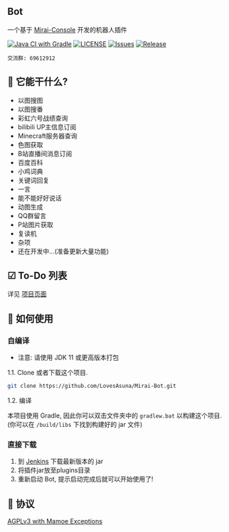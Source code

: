 ## Bot

一个基于 [Mirai-Console](https://github.com/mamoe/mirai-console) 开发的机器人插件

[![Java CI with Gradle](https://github.com/LovesAsuna/Mirai-Bot/workflows/Java%20CI%20with%20Gradle/badge.svg)](https://github.com/LovesAsuna/Mirai-Bot/actions)
[![LICENSE](https://img.shields.io/github/license/LovesAsuna/Mirai-Bot.svg?style=popout)](https://github.com/LovesAsuna/Mirai-Bot/blob/master/LICENSE)
[![Issues](https://img.shields.io/github/issues/LovesAsuna/Mirai-Bot.svg?style=popout)](https://github.com/SLovesAsuna/Mirai-Bot/issues)
[![Release](https://img.shields.io/github/v/release/LovesAsuna/Mirai-Bot?include_prereleases)](https://github.com/LovesAsuna/Mirai-Bot/releases)

```
交流群: 69612912
```

## 🎉 它能干什么?

* 以图搜图
* 以图搜番
* 彩虹六号战绩查询
* bilibili UP主信息订阅
* Minecraft服务器查询
* 色图获取
* B站直播间消息订阅
* 百度百科
* 小鸡词典
* 关键词回复
* 一言
* 能不能好好说话
* 动图生成
* QQ群留言
* P站图片获取
* 复读机
* 杂项
* 还在开发中...(准备更新大量功能)

## ☑ To-Do 列表

详见 [项目页面](https://github.com/LovesAsuna/Mirai-Bot/projects/1)

## 💽 如何使用

### 自编译

- 注意: 请使用 JDK 11 或更高版本打包

1.1. Clone 或者下载这个项目.

```bash
git clone https://github.com/LovesAsuna/Mirai-Bot.git
```

1.2. 编译

本项目使用 Gradle, 因此你可以双击文件夹中的 `gradlew.bat` 以构建这个项目.
(你可以在 `/build/libs` 下找到构建好的 jar 文件)

### 直接下载

1. 到 [Jenkins](https://ci.hyosakura.com) 下载最新版本的 jar
2. 将插件jar放至plugins目录
3. 重新启动 Bot, 提示启动完成后就可以开始使用了!

## 📜 协议

[AGPLv3 with Mamoe Exceptions](https://github.com/mamoe/mirai/blob/master/LICENSE)